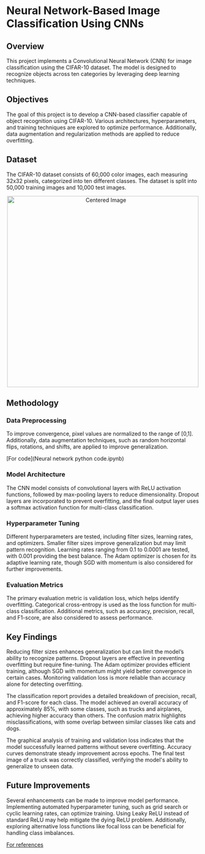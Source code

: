 <!DOCTYPE html>
<html lang="en">
<head>
    <meta charset="UTF-8">
    <meta name="viewport" content="width=device-width, initial-scale=1.0">
    
</head>
<body>
    <h1>Neural Network-Based Image Classification Using CNNs</h1>
    <h2>Overview</h2>
    <p>This project implements a Convolutional Neural Network (CNN) for image classification using the CIFAR-10 dataset. The model is designed to recognize objects across ten categories by leveraging deep learning techniques.</p>
    
<h2>Objectives</h2>
    <p>The goal of this project is to develop a CNN-based classifier capable of object recognition using CIFAR-10. Various architectures, hyperparameters, and training techniques are explored to optimize performance. Additionally, data augmentation and regularization methods are applied to reduce overfitting.</p>
    
<h2>Dataset</h2>
    <p>The CIFAR-10 dataset consists of 60,000 color images, each measuring 32x32 pixels, categorized into ten different classes. The dataset is split into 50,000 training images and 10,000 test images.</p>
<p align="center">
<img src="images\dash_1.png"  alt="Centered Image"  width="500">
</p>

<h2>Methodology</h2>
    <h3>Data Preprocessing</h3>
    <p>To improve convergence, pixel values are normalized to the range of [0,1]. Additionally, data augmentation techniques, such as random horizontal flips, rotations, and shifts, are applied to improve generalization.</p>

[For code](Neural network python code.ipynb)

<h3>Model Architecture</h3>
    <p>The CNN model consists of convolutional layers with ReLU activation functions, followed by max-pooling layers to reduce dimensionality. Dropout layers are incorporated to prevent overfitting, and the final output layer uses a softmax activation function for multi-class classification.</p>
    
<h3>Hyperparameter Tuning</h3>
    <p>Different hyperparameters are tested, including filter sizes, learning rates, and optimizers. Smaller filter sizes improve generalization but may limit pattern recognition. Learning rates ranging from 0.1 to 0.0001 are tested, with 0.001 providing the best balance. The Adam optimizer is chosen for its adaptive learning rate, though SGD with momentum is also considered for further improvements.</p>
    
<h3>Evaluation Metrics</h3>
    <p>The primary evaluation metric is validation loss, which helps identify overfitting. Categorical cross-entropy is used as the loss function for multi-class classification. Additional metrics, such as accuracy, precision, recall, and F1-score, are also considered to assess performance.</p>
    
<h2>Key Findings</h2>
    <p>Reducing filter sizes enhances generalization but can limit the model’s ability to recognize patterns. Dropout layers are effective in preventing overfitting but require fine-tuning. The Adam optimizer provides efficient training, although SGD with momentum might yield better convergence in certain cases. Monitoring validation loss is more reliable than accuracy alone for detecting overfitting.</p>
    
<p>The classification report provides a detailed breakdown of precision, recall, and F1-score for each class. The model achieved an overall accuracy of approximately 85%, with some classes, such as trucks and airplanes, achieving higher accuracy than others. The confusion matrix highlights misclassifications, with some overlap between similar classes like cats and dogs. 
    
The graphical analysis of training and validation loss indicates that the model successfully learned patterns without severe overfitting. Accuracy curves demonstrate steady improvement across epochs. The final test image of a truck was correctly classified, verifying the model's ability to generalize to unseen data.</p>

 <h2>Future Improvements</h2>
    <p>Several enhancements can be made to improve model performance. Implementing automated hyperparameter tuning, such as grid search or cyclic learning rates, can optimize training. Using Leaky ReLU instead of standard ReLU may help mitigate the dying ReLU problem. Additionally, exploring alternative loss functions like focal loss can be beneficial for handling class imbalances.</p>
    
 [For references](references.md)
</body>
</html>
